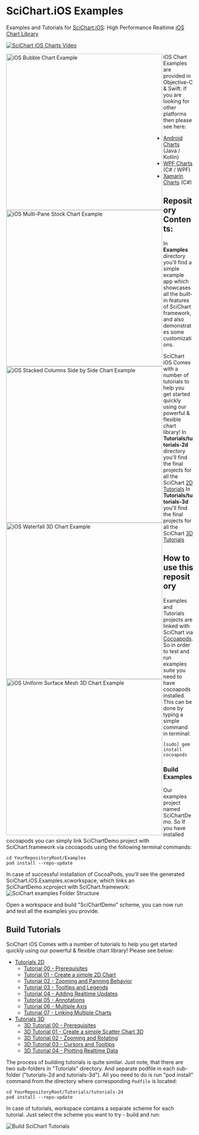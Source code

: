 # SciChart.iOS Examples
Examples and Tutorials for [SciChart.iOS](https://www.scichart.com): High Performance Realtime [iOS Chart Library](https://www.scichart.com/ios-chart-features/)

<a href="https://www.youtube.com/watch?v=dArRzOPawQI" target="\_blank" Title="SciChart iOS Charts Video"><img Align="center" src="https://www.scichart.com/wp-content/uploads/2017/09/ios-thumbnail-homepage.jpg" Alt="SciChart iOS Charts Video"/></a>

<img Align="left" Width="420" src="https://abtsoftware-wpengine.netdna-ssl.com/wp-content/uploads/2017/05/ios-v2-bubble-chart.png" Alt="iOS Bubble Chart Example"/>
<img Align="left" Width="420" src="https://abtsoftware-wpengine.netdna-ssl.com/wp-content/uploads/2017/05/ios-v2-multi-pane-stock-chart.png" Alt="iOS Multi-Pane Stock Chart Example"/>
<img Align="left" Width="420" src="https://abtsoftware-wpengine.netdna-ssl.com/wp-content/uploads/2017/05/ios-v2-stacked-grouped-column-chart-2.png" Alt="iOS Stacked Columns Side by Side Chart Example"/>
<img Align="left" Width="420" src="https://www.scichart.com/wp-content/uploads/2019/10/scichart-ios-3d-charts-waterfall-chart-example-min.png" Alt="iOS Waterfall 3D Chart Example"/>
<img Align="left" Width="420" src="https://www.scichart.com/wp-content/uploads/2019/10/scichart-ios-3d-charts-uniform-mesh-chart-example-min.png" Alt="iOS Uniform Surface Mesh 3D Chart Example"/>

iOS Chart Examples are provided in Objective-C & Swift. If you are looking for other platforms then please see here:

* [Android Charts](https://github.com/ABTSoftware/SciChart.Android.Examples) (Java / Kotlin)
* [WPF Charts](https://github.com/ABTSoftware/SciChart.WPF.Examples) (C# / WPF)
* [Xamarin Charts](https://github.com/ABTSoftware/SciChart.Xamarin.Examples) (C#)

## Repository Contents:
In **Examples** directory you'll find a simple example app which showcases all the built-in features of SciChart framework, and also demonstrates some customizations.

SciChart iOS Comes with a number of tutorials to help you get started quickly using our powerful & flexible chart library! 
In **Tutorials/tutorials-2d** directory you'll find the final projects for all the SciChart [2D Tutorials](https://www.scichart.com/documentation/ios/current/Tutorials%202D.html)
In **Tutorials/tutorials-3d** you'll find the final projects for all the SciChart [3D Tutorials](https://www.scichart.com/documentation/ios/current/Tutorials%203D.html)

## How to use this repository
Examples and Tutorials projects are linked with SciChart via [Cocoapods](https://cocoapods.org). So in order to test and run examples suite you need to have cocoapods installed. This can be done by typing a simple command in terminal:

    [sudo] gem install cocoapods

### Build Examples
Our examples project named SciChartDemo. So If you have installed cocoapods you can simply link SciChartDemo project with SciChart.framework via cocoapods using the following terminal commands:

    cd YourRepositoryRoot/Examples
    pod install --repo-update

In case of successful installation of CocoaPods, you'll see the generated SciChart.iOS.Examples.xcworkspace, which links an SciChartDemo.xcproject with SciChart.framework:
![SciChart examples Folder Structure](https://www.scichart.com/wp-content/uploads/2019/11/Screenshot-2019-11-20-at-18.13.01.png) 

Open a workspace and build "SciChartDemo" scheme, you can now run and test all the examples you provide.

## Build Tutorials
SciChart iOS Comes with a number of tutorials to help you get started quickly using our powerful & flexible chart library! Please see below:

- [Tutorials 2D](https://www.scichart.com/documentation/ios/current/Tutorials%202D.html)
    - [Tutorial 00 - Prerequisites](https://www.scichart.com/documentation/ios/current/tutorial-00---prerequisites.html)
    - [Tutorial 01 - Create a simple 2D Chart](https://www.scichart.com/documentation/ios/current/tutorial-01---create-a-simple-2d-chart.html)
    - [Tutorial 02 - Zooming and Panning Behavior](https://www.scichart.com/documentation/ios/current/tutorial-02---zooming-and-panning-behavior.html)
    - [Tutorial 03 - Tooltips and Legends](https://www.scichart.com/documentation/ios/current/tutorial-03---tooltips-and-legends.html)
    - [Tutorial 04 - Adding Realtime Updates](https://www.scichart.com/documentation/ios/current/tutorial-04---adding-realtime-updates.html)
    - [Tutorial 05 - Annotations](https://www.scichart.com/documentation/ios/current/tutorial-05---annotations.html)
    - [Tutorial 06 - Multiple Axis](https://www.scichart.com/documentation/ios/current/tutorial-06---multiple-axis.html)
    - [Tutorial 07 - Linking Multiple Charts](https://www.scichart.com/documentation/ios/current/tutorial-07---linking-multiple-charts.html)
- [Tutorials 3D](https://www.scichart.com/documentation/ios/current/Tutorials%203D.html)
    - [3D Tutorial 00 - Prerequisites](https://www.scichart.com/documentation/ios/current/3d-tutorial-00---prerequisites.html)
    - [3D Tutorial 01 - Create a simple Scatter Chart 3D](https://www.scichart.com/documentation/ios/current/3d-tutorial-01---create-a-simple-scatter-chart-3d.html)
    - [3D Tutorial 02 - Zooming and Rotating](https://www.scichart.com/documentation/ios/current/3d-tutorial-02---zooming-and-rotating.html)`
    - [3D Tutorial 03 - Cursors and Tooltips](https://www.scichart.com/documentation/ios/current/3d-tutorial-03---cursors-and-tooltips.html)
    - [3D Tutorial 04 - Plotting Realtime Data](https://www.scichart.com/documentation/ios/current/3d-tutorial-04---plotting-realtime-data.html)

The process of building tutorials is quite similar. Just note, that there are two sub-folders in "Tutorials" directory.
And separate podfile in each sub-folder ("tutorials-2d and tutorials-3d"). 
All you need to do is run "pod install" command from the directory where corresponding `Podfile` is located:

    cd YourRepositoryRoot/Tutorials/tutorials-2d
    pod install --repo-update

In case of tutorials, workspace contains a separate scheme for each tutorial. Just select the scheme you want to try - build and run:

![Build SciChart Tutorials](https://www.scichart.com/wp-content/uploads/2019/11/Screenshot-2019-11-21-at-11.49.49.png)